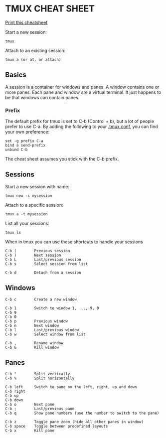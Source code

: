 TMUX CHEAT SHEET
================

[Print this cheatsheet](https://gitprint.com/usabilla/smileyfiles/blob/master/_cheatsheets/tmux.md)

Start a new session:

    tmux

Attach to an existing session:

    tmux a (or at, or attach)

Basics
------

A session is a container for windows and panes. A window contains one or more panes. Each pane and window are a virtual terminal. It just happens to be that windows can contain panes.

### Prefix

The default prefix for tmux is set to C-b (Control + b), but a lot of people prefer to use C-a. By adding the following to your [.tmux.conf](https://github.com/usabilla/smileyfiles/blob/master/tmux/.tmux.conf), you can find your own preference:

    set -g prefix C-a
    bind a send-prefix
    unbind C-b

The cheat sheet assumes you stick with the C-b prefix.

Sessions
--------

Start a new session with name:

    tmux new -s mysession

Attach to a specific session:

    tmux a -t mysession

List all your sessions:

    tmux ls

When in tmux you can use these shortcuts to handle your sessions

    C-b (        Previous session
    C-b )        Next session
    C-b L        Last/previous session
    C-b s        Select session from list

    C-b d        Detach from a session

Windows
-------

    C-b c        Create a new window

    C-b 1        Switch to window 1, ..., 9, 0
    C-b 9
    C-b 0
    C-b p        Previous window
    C-b n        Next window
    C-b l        Last/previous window
    C-b w        Select window from list

    C-b ,        Rename window
    C-b &        Kill window

Panes
-----

    C-b "        Split vertically
    C-b %        Split horizontally

    C-b left     Switch to pane on the left, right, up and down
    C-b right
    C-b up
    C-b down
    C-b o        Next pane
    C-b ;        Last/previous pane
    C-b q        Show pane numbers (use the number to switch to the pane)

    C-b z        Toggle pane zoom (hide all other panes in window)
    C-b space    Toggle between predefined layouts
    C-b x        Kill pane
